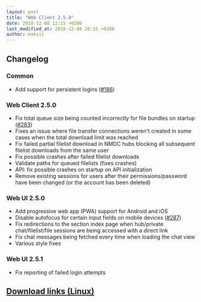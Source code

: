 ```yaml
---
layout: post
title: "Web Client 2.5.0"
date: 2018-12-08 12:15 +0200
last_modified_at: 2018-12-08 20:15 +0200
author: maksis
---
```


<!--more-->

## Changelog

### Common

- Add support for persistent logins ([#186](https://github.com/airdcpp-web/airdcpp-webclient/issues/186))

### Web Client 2.5.0

- Fix total queue size being counted incorrectly for file bundles on startup ([#283](https://github.com/airdcpp-web/airdcpp-webclient/issues/283))
- Fixes an issue where file transfer connections weren't created in some cases when the total download limit was reached
- Fix failed partial filelist download in NMDC hubs blocking all subsequent filelist downloads from the same user
- Fix possible crashes after failed filelist downloads
- Validate paths for queued filelists (fixes crashes)
- API: fix possible crashes on startup on API initialization
- Remove existing sessions for users after their permissions/password have been changed (or the account has been deleted)


### Web UI 2.5.0

- Add progressive web app (PWA) support for Android and iOS
- Disable autofocus for certain input fields on mobile devices ([#287](https://github.com/airdcpp-web/airdcpp-webclient/issues/292))
- Fix redirections to the section index page when hub/private chat/filelist/file sessions are being accessed with a direct link
- Fix chat messages being fetched every time when loading the chat view
- Various style fixes

### Web UI 2.5.1

- Fix reporting of failed login attempts


## [Download links (Linux)](/docs/installation/linux-binaries.html)
